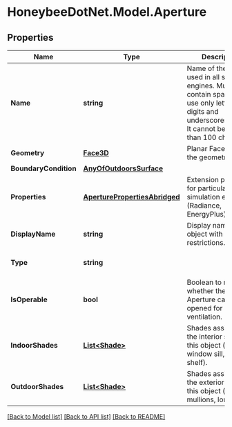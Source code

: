 
# HoneybeeDotNet.Model.Aperture

## Properties

Name | Type | Description | Notes
------------ | ------------- | ------------- | -------------
**Name** | **string** | Name of the object used in all simulation engines. Must not contain spaces and use only letters, digits and underscores/dashes. It cannot be longer than 100 characters. | 
**Geometry** | [**Face3D**](Face3D.md) | Planar Face3D for the geometry. | 
**BoundaryCondition** | [**AnyOfOutdoorsSurface**](AnyOfOutdoorsSurface.md) |  | 
**Properties** | [**AperturePropertiesAbridged**](AperturePropertiesAbridged.md) | Extension properties for particular simulation engines (Radiance, EnergyPlus). | 
**DisplayName** | **string** | Display name of the object with no restrictions. | [optional] 
**Type** | **string** |  | [optional] [default to "Aperture"]
**IsOperable** | **bool** | Boolean to note whether the Aperture can be opened for ventilation. | [optional] [default to false]
**IndoorShades** | [**List&lt;Shade&gt;**](Shade.md) | Shades assigned to the interior side of this object (eg. window sill, light shelf). | [optional] 
**OutdoorShades** | [**List&lt;Shade&gt;**](Shade.md) | Shades assigned to the exterior side of this object (eg. mullions, louvers). | [optional] 

[[Back to Model list]](../README.md#documentation-for-models)
[[Back to API list]](../README.md#documentation-for-api-endpoints)
[[Back to README]](../README.md)

